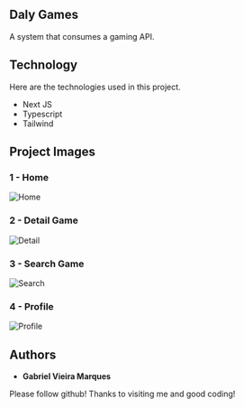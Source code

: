 ## Daly Games
A system that consumes a gaming API.

## Technology 

Here are the technologies used in this project.

* Next JS
* Typescript
* Tailwind

## Project Images

### 1 - Home

![Home](https://github.com/user-attachments/assets/555487be-ef19-41df-ae71-5d2b65955ec7)

### 2 - Detail Game

![Detail](https://github.com/user-attachments/assets/9f3b831b-041a-4b80-891a-ada7c73f9a0a)

### 3 - Search Game

![Search](https://github.com/user-attachments/assets/e8a964a2-02f8-4ae3-86d7-4055234398a2)

### 4 - Profile

![Profile](https://github.com/user-attachments/assets/2f39d866-c348-4c18-994c-6c36e4ca96ea)

## Authors

* **Gabriel Vieira Marques** 

Please follow github!
Thanks to visiting me and good coding!

